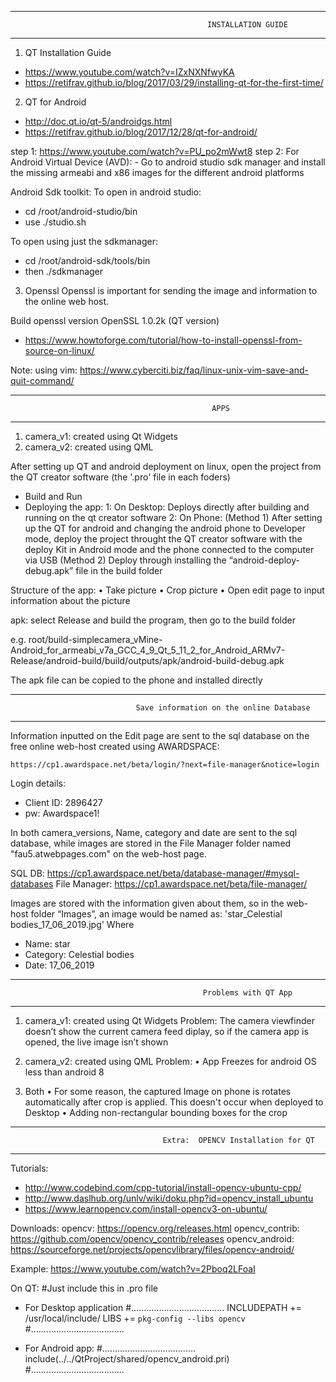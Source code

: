 ***************************************************************************************************************************
                                                INSTALLATION GUIDE
***************************************************************************************************************************
1.	QT Installation Guide
-	https://www.youtube.com/watch?v=IZxNXNfwyKA
-	https://retifrav.github.io/blog/2017/03/29/installing-qt-for-the-first-time/


2.	QT for Android
-	http://doc.qt.io/qt-5/androidgs.html
-	https://retifrav.github.io/blog/2017/12/28/qt-for-android/
	
  step 1: https://www.youtube.com/watch?v=PU_po2mWwt8
  step 2: For Android Virtual Device (AVD):
    - Go to android studio sdk manager and install the missing armeabi and x86 images for the different android platforms 
  
  Android Sdk toolkit:
  To open in android studio:
  - cd /root/android-studio/bin 
  - use ./studio.sh

  To open using just the sdkmanager:
  - cd /root/android-sdk/tools/bin
  - then	./sdkmanager


3.	Openssl
Openssl is important for sending the image and information to the online web host.

  Build openssl version OpenSSL 1.0.2k (QT version)
  -	https://www.howtoforge.com/tutorial/how-to-install-openssl-from-source-on-linux/

  Note: using vim: https://www.cyberciti.biz/faq/linux-unix-vim-save-and-quit-command/
  

**************************************************************************************************************************
                                                 APPS 
**************************************************************************************************************************
1.	camera_v1: created using Qt Widgets
2.	camera_v2: created using QML

After setting up QT and android deployment on linux, open the project from the QT creator software (the '.pro' file in each foders)
-	Build and Run 
-	Deploying the app:
	1: On Desktop: Deploys directly after building and running on the qt creator software
	2: On Phone:
		(Method 1) After setting up the QT for android and changing the android phone to Developer mode, deploy the project throught the QT creator software with the deploy Kit in Android mode and the phone connected to the computer via USB
		(Method 2) Deploy through installing the “android-deploy-debug.apk” file in the build folder

Structure of the app:
•	Take picture
•	Crop picture
•	Open edit page to input information about the picture
	
 apk: select Release and build the program, then go to the build folder 

e.g.
root/build-simplecamera_vMine-Android_for_armeabi_v7a_GCC_4_9_Qt_5_11_2_for_Android_ARMv7-Release/android-build/build/outputs/apk/android-build-debug.apk

The apk file can be copied to the phone and installed directly


***************************************************************************************************************************
                                Save information on the online Database
***************************************************************************************************************************

Information inputted on the Edit page are sent to the sql database on the free online web-host created using AWARDSPACE:

	https://cp1.awardspace.net/beta/login/?next=file-manager&notice=login

Login details:
- Client ID: 2896427	
- pw: Awardspace1!

In both camera_versions, Name, category and date are sent to the sql database, while images are stored in the File Manager folder named "fau5.atwebpages.com" on the web-host page.

SQL DB: https://cp1.awardspace.net/beta/database-manager/#mysql-databases
File Manager: https://cp1.awardspace.net/beta/file-manager/

Images are stored with the information given about them, so in the web-host folder “Images”, an image would be named as: 
	'star_Celestial bodies_17_06_2019.jpg'
Where 
-	Name: star
-	Category: Celestial bodies
-	Date: 17_06_2019


***************************************************************************************************************************
                                               Problems with QT App
***************************************************************************************************************************
1. camera_v1: created using Qt Widgets
Problem:
	The camera viewfinder doesn’t show the current camera feed diplay, so if the camera app is opened, the live image isn’t shown

2. camera_v2: created using QML
Problem:
	• App Freezes for android OS less than android 8

3. Both
	• For some reason, the captured Image on phone is rotates automatically after crop is applied. This doesn't occur when deployed to Desktop
	• Adding non-rectangular bounding boxes for the crop


***************************************************************************************************************************
                                      Extra:  OPENCV Installation for QT
***************************************************************************************************************************

Tutorials:
-	http://www.codebind.com/cpp-tutorial/install-opencv-ubuntu-cpp/
-	http://www.daslhub.org/unlv/wiki/doku.php?id=opencv_install_ubuntu
-	https://www.learnopencv.com/install-opencv3-on-ubuntu/

Downloads: 
opencv: https://opencv.org/releases.html
opencv_contrib: https://github.com/opencv/opencv_contrib/releases
opencv_android: https://sourceforge.net/projects/opencvlibrary/files/opencv-android/

Example:
https://www.youtube.com/watch?v=2Pboq2LFoaI

On QT: 
#Just include this in .pro file

-	For Desktop application
#.....................................
INCLUDEPATH += /usr/local/include/
LIBS += `pkg-config --libs opencv`
#.....................................

-	For Android app:
#.....................................
include(../../QtProject/shared/opencv_android.pri)
#.....................................
